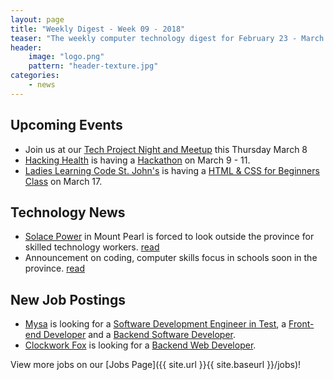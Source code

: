 ```yaml
---
layout: page
title: "Weekly Digest - Week 09 - 2018"
teaser: "The weekly computer technology digest for February 23 - March 1, 2018"
header:
    image: "logo.png"
    pattern: "header-texture.jpg"
categories:
    - news
---
```


## Upcoming Events

* Join us at our [Tech Project Night and Meetup][meetup] this Thursday March 8
* [Hacking Health][hackinghealth] is having a [Hackathon](https://www.eventbrite.ca/e/hacking-health-st-johns-hackathon-2018-tickets-42899496549) on March 9 - 11.
* [Ladies Learning Code St. John's][ladieslearningcode] is having a [HTML & CSS for Beginners Class](https://www.eventbrite.ca/e/ladies-learning-code-html-css-for-beginners-learn-to-build-a-one-page-website-from-scratch-st-johns-registration-43558299045) on March 17.

## Technology News

* [Solace Power][solace] in Mount Pearl is forced to look outside the province for skilled technology workers. [read](http://www.cbc.ca/news/canada/newfoundland-labrador/solace-power-technology-industry-skilled-workers-shortage-1.4548757)
* Announcement on coding, computer skills focus in schools soon in the province. [read](http://vocm.com/news/announcement-on-coding-computer-skills-focus-in-schools-soon/)

## New Job Postings

* [Mysa][mysA] is looking for a [Software Development Engineer in Test](https://ca.indeed.com/viewjob?t=software+development+engineer+test&jk=d5c03042f8ac55da&_ga=2.45465824.572419221.1517579041-187536507.1515443298), a [Front-end Developer](https://ca.indeed.com/viewjob?jk=ff5a5c6d3b4e1b93&tk=1c3dr9j735n92dn1&from=company) and a [Backend Software Developer](https://ca.indeed.com/viewjob?jk=c1f927822a4015d9&tk=1c3dr9j735n92dn1&from=company).
* [Clockwork Fox][clockworkfox] is looking for a [Backend Web Developer](http://clockworkfoxstudios.com/back-end-web-developer/).

View more jobs on our [Jobs Page]({{ site.url }}{{ site.baseurl }}/jobs)!

[meetup]:https://www.meetup.com/Computer-Technology-Society-of-Newfoundland-and-Labrador/events/wzrpgpyxfbcb/

[blockchainnl]:https://www.facebook.com/blockchainnl/
[gamedevnl]:http://gamedevnl.org
[hackinghealth]:https://www.facebook.com/HHStJohnsNL/
[ladieslearningcode]:https://www.canadalearningcode.ca/chapters/st-johns/
[muncompsci]:https://muncompsci.ca/

[bluedrop]:http://www.bluedroplearningnetworks.com/
[clockworkfox]:http://clockworkfoxstudios.com
[celtx]:https://www.celtx.com
[chummy]:https://chummygames.com
[colab]:https://www.colabsoftware.com/
[compusult]:http://www.compusult.net/
[hyperloop]:https://paradigmhyperloop.com/
[integrated]:http://integrated-informatics.com/
[keyassets]:https://www.keyassetsnl.ca/
[kraken]:http://krakenrobotics.com/
[mysa]:https://getmysa.com/
[nlchi]:https://www.nlchi.nl.ca/
[otherocean]:http://www.otherocean.com/
[peachy]:https://www.peachylife.ca/
[provident]:https://provident10.ca/
[quidder]:https://qwidder.com/
[quorum]:http://www.quorumdms.com/
[radient]:http://radient360.com/
[solace]:https://www.solace.ca/
[subc]:http://subcimaging.com/
[triware]:http://triware.ca/
[verafin]:https://verafin.com
[whalecompany]:https://www.heyorca.com/
[zedit]:http://www.zedit.com/
